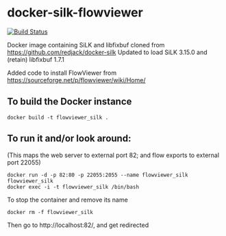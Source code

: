 # docker-silk-flowviewer

[![Build Status](https://img.shields.io/travis/redjack/docker-silk/master.svg)](https://travis-ci.org/redjack/docker-silk)

Docker image containing SiLK and libfixbuf cloned from https://github.com/redjack/docker-silk
  Updated to load SiLK 3.15.0 and (retain) libfixbuf 1.7.1

Added code to install FlowViewer from https://sourceforge.net/p/flowviewer/wiki/Home/

## To build the Docker instance

```
docker build -t flowviewer_silk .
```

## To run it and/or look around:

(This maps the web server to external port 82; and flow exports to external port 22055)

```
docker run -d -p 82:80 -p 22055:2055 --name flowviewer_silk flowviewer_silk 
docker exec -i -t flowviewer_silk /bin/bash
```

To stop the container and remove its name

```
docker rm -f flowviewer_silk
```

Then go to http://localhost:82/, and get redirected





